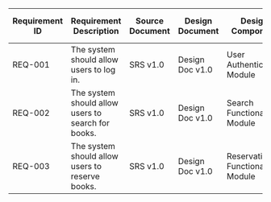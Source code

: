 | Requirement ID | Requirement Description | Source Document | Design Document | Design Component | Requirement Source | Priority | Status | Test Case ID | Test Status | Notes |
| -------------- | ----------------------- | --------------- | --------------- | ---------------- | ------------------ | -------- | ------ | ------------ | ----------- | ----- |
| REQ-001        | The system should allow users to log in. | SRS v1.0 | Design Doc v1.0 | User Authentication Module | Client | High | Completed | TC-001 | Passed | Implemented and tested in Sprint 1 |
| REQ-002        | The system should allow users to search for books. | SRS v1.0 | Design Doc v1.0 | Search Functionality Module | Users | Medium | Completed | TC-002 | Failed | Implemented in Sprint 2, but test failed |
| REQ-003        | The system should allow users to reserve books. | SRS v1.0 | Design Doc v1.0 | Reservation Functionality Module | Client | Low | In Progress | TC-003 | Not Tested | Being implemented in Sprint 3 |